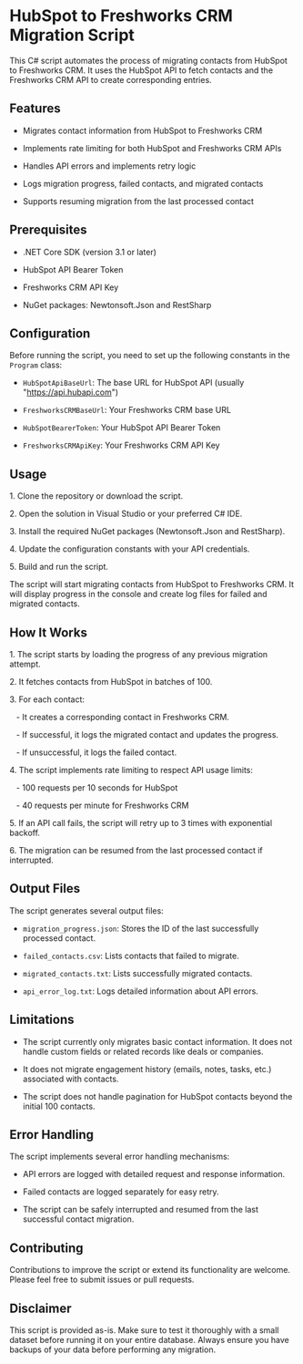 # HubSpot to Freshworks CRM Migration Script

This C# script automates the process of migrating contacts from HubSpot to Freshworks CRM. It uses the HubSpot API to fetch contacts and the Freshworks CRM API to create corresponding entries.

## Features

- Migrates contact information from HubSpot to Freshworks CRM

- Implements rate limiting for both HubSpot and Freshworks CRM APIs

- Handles API errors and implements retry logic

- Logs migration progress, failed contacts, and migrated contacts

- Supports resuming migration from the last processed contact

## Prerequisites

- .NET Core SDK (version 3.1 or later)

- HubSpot API Bearer Token

- Freshworks CRM API Key

- NuGet packages: Newtonsoft.Json and RestSharp

## Configuration

Before running the script, you need to set up the following constants in the `Program` class:

- `HubSpotApiBaseUrl`: The base URL for HubSpot API (usually "https://api.hubapi.com")

- `FreshworksCRMBaseUrl`: Your Freshworks CRM base URL

- `HubSpotBearerToken`: Your HubSpot API Bearer Token

- `FreshworksCRMApiKey`: Your Freshworks CRM API Key

## Usage

1\. Clone the repository or download the script.

2\. Open the solution in Visual Studio or your preferred C# IDE.

3\. Install the required NuGet packages (Newtonsoft.Json and RestSharp).

4\. Update the configuration constants with your API credentials.

5\. Build and run the script.

The script will start migrating contacts from HubSpot to Freshworks CRM. It will display progress in the console and create log files for failed and migrated contacts.

## How It Works

1\. The script starts by loading the progress of any previous migration attempt.

2\. It fetches contacts from HubSpot in batches of 100.

3\. For each contact:

   - It creates a corresponding contact in Freshworks CRM.

   - If successful, it logs the migrated contact and updates the progress.

   - If unsuccessful, it logs the failed contact.

4\. The script implements rate limiting to respect API usage limits:

   - 100 requests per 10 seconds for HubSpot

   - 40 requests per minute for Freshworks CRM

5\. If an API call fails, the script will retry up to 3 times with exponential backoff.

6\. The migration can be resumed from the last processed contact if interrupted.

## Output Files

The script generates several output files:

- `migration_progress.json`: Stores the ID of the last successfully processed contact.

- `failed_contacts.csv`: Lists contacts that failed to migrate.

- `migrated_contacts.txt`: Lists successfully migrated contacts.

- `api_error_log.txt`: Logs detailed information about API errors.

## Limitations

- The script currently only migrates basic contact information. It does not handle custom fields or related records like deals or companies.

- It does not migrate engagement history (emails, notes, tasks, etc.) associated with contacts.

- The script does not handle pagination for HubSpot contacts beyond the initial 100 contacts.

## Error Handling

The script implements several error handling mechanisms:

- API errors are logged with detailed request and response information.

- Failed contacts are logged separately for easy retry.

- The script can be safely interrupted and resumed from the last successful contact migration.

## Contributing

Contributions to improve the script or extend its functionality are welcome. Please feel free to submit issues or pull requests.

## Disclaimer

This script is provided as-is. Make sure to test it thoroughly with a small dataset before running it on your entire database. Always ensure you have backups of your data before performing any migration.

